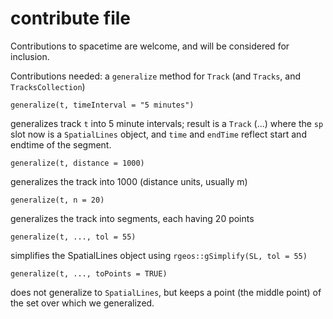# contribute file

Contributions to spacetime are welcome, and will be considered for inclusion.


Contributions needed: a `generalize` method for `Track` (and `Tracks`, and `TracksCollection`)
```
generalize(t, timeInterval = "5 minutes")
```
generalizes track `t` into 5 minute intervals; result is a `Track` (...) where the `sp` slot now is a `SpatialLines` object, and `time` and `endTime` reflect start and endtime of the segment.
```
generalize(t, distance = 1000)
```
generalizes the track into 1000 (distance units, usually m)
```
generalize(t, n = 20)
```
generalizes the track into segments, each having 20 points
```
generalize(t, ..., tol = 55)
```
simplifies the SpatialLines object using `rgeos::gSimplify(SL, tol = 55)`
```
generalize(t, ..., toPoints = TRUE)
```
does not generalize to `SpatialLines`, but keeps a point (the middle point) of the set over which we generalized.
